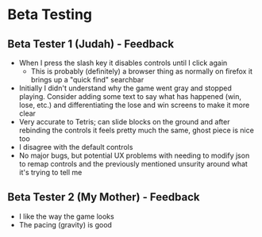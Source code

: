 # Beta Testing
## Beta Tester 1 (Judah) - Feedback
* When I press the slash key it disables controls until I click again
  * This is probably (definitely) a browser thing as normally on firefox it brings up a "quick find" searchbar
* Initially I didn't understand why the game went gray and stopped playing. Consider adding some text to say what has happened (win, lose, etc.) and differentiating the lose and win screens to make it more clear
* Very accurate to Tetris; can slide blocks on the ground and after rebinding the controls it feels pretty much the same, ghost piece is nice too
* I disagree with the default controls
* No major bugs, but potential UX problems with needing to modify json to remap controls and the previously mentioned unsurity around what it's trying to tell me

## Beta Tester 2 (My Mother) - Feedback
* I like the way the game looks
* The pacing (gravity) is good